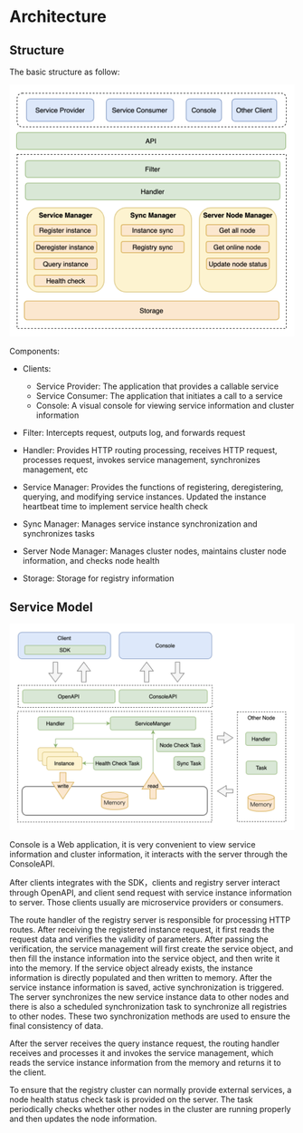 # Architecture

## Structure

The basic structure as follow:

<p align="center">
<img src="../images/architecture_en_1.png" alt="architecture_en_1" style="zoom:50%;" />
</p>

Components:

* Clients:
  * Service Provider: The application that provides a callable service
  * Service Consumer: The application that initiates a call to a service
  * Console: A visual console for viewing service information and cluster information

* Filter: Intercepts request, outputs log, and forwards request
* Handler: Provides HTTP routing processing, receives HTTP request, processes request, invokes service management, synchronizes management, etc
* Service Manager: Provides the functions of registering, deregistering, querying, and modifying service instances. Updated the instance heartbeat time to implement service health check
* Sync Manager: Manages service instance synchronization and synchronizes tasks
* Server Node Manager: Manages cluster nodes, maintains cluster node information, and checks node health
* Storage: Storage for registry information


## Service Model

<p align="center">
<img src="../images/architecture_en_2.png" alt="architecture_en_2" style="zoom:50%;" />
</p>

Console is a Web application, it is very convenient to view service information and cluster information, it interacts with the server through the ConsoleAPI.

After clients integrates with the SDK，clients and registry server interact through OpenAPI, and client send request with service instance information to server. Those clients usually are microservice providers or consumers.

The route handler of the registry server is responsible for processing HTTP routes. After receiving the registered instance request, it first reads the request data and verifies the validity of parameters. After passing the verification, the service management will first create the service object, and then fill the instance information into the service object, and then write it into the memory. If the service object already exists, the instance information is directly populated and then written to memory. After the service instance information is saved, active synchronization is triggered. The server synchronizes the new service instance data to other nodes and there is also a scheduled synchronization task to synchronize all registries to other nodes. These two synchronization methods are used to ensure the final consistency of data.

After the server receives the query instance request, the routing handler receives and processes it and invokes the service management, which reads the service instance information from the memory and returns it to the client.

To ensure that the registry cluster can normally provide external services, a node health status check task is provided on the server. The task periodically checks whether other nodes in the cluster are running properly and then updates the node information.
